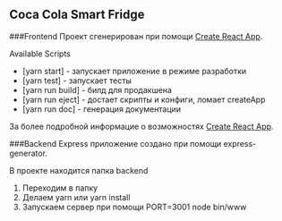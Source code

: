 ## Coca Cola Smart Fridge

###Frontend
Проект сгенерирован при помощи
[Create React App](https://github.com/facebookincubator/create-react-app).

Available Scripts

* [yarn start] - запускает приложение в режиме разработки
* [yarn test] - запускает тесты
* [yarn run build] - билд для продакшена
* [yarn run eject] - достает скрипты и конфиги, ломает createApp
* [yarn run doc] - генерация документации

За более подробной информацие о возможностях
[Create React App](https://github.com/facebookincubator/create-react-app).

###Backend
Express приложение создано при помощи express-generator.

В проекте находится папка backend

1. Переходим в папку
2. Делаем yarn или yarn install
3. Запускаем сервер при помощи PORT=3001 node bin/www
